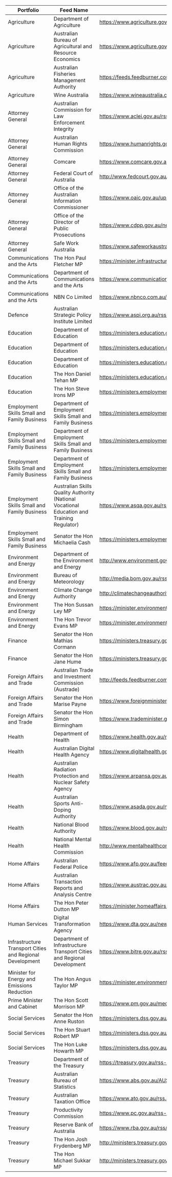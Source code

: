 | Portfolio                                                | Feed Name                                                                                  | Feed URL                                                                                           |
| -------------------------------------------------------- | ------------------------------------------------------------------------------------------ | -------------------------------------------------------------------------------------------------- |
| Agriculture                                              | Department of Agriculture                                                                  | https://www.agriculture.gov.au/about/media-centre/media-releases/media_releases_rss                |
| Agriculture                                              | Australian Bureau of Agricultural and Resource Economics                                   | https://www.agriculture.gov.au/abares/news/media-releases/rss                                      |
| Agriculture                                              | Australian Fisheries Management Authority                                                  | https://feeds.feedburner.com/AustralianFisheriesManagementAuthority                                |
| Agriculture                                              | Wine Australia                                                                             | https://www.wineaustralia.com/special-pages/rss/stories                                            |
| Attorney General                                         | Australian Commission for Law Enforcement Integrity                                        | https://www.aclei.gov.au/rss.xml                                                                   |
| Attorney General                                         | Australian Human Rights Commission                                                         | https://www.humanrights.gov.au/sites/default/files/content/rss/media.xml                           |
| Attorney General                                         | Comcare                                                                                    | https://www.comcare.gov.au/about/news-events/rss_feeds/rss_news                                    |
| Attorney General                                         | Federal Court of Australia                                                                 | http://www.fedcourt.gov.au/rss/news-and-events-rss                                                 |
| Attorney General                                         | Office of the Australian Information Commissioner                                          | https://www.oaic.gov.au/updates/news-and-media/rss                                                 |
| Attorney General                                         | Office of the Director of Public Prosecutions                                              | https://www.cdpp.gov.au/news/rss.xml                                                               |
| Attorney General                                         | Safe Work Australia                                                                        | https://www.safeworkaustralia.gov.au/rss/news                                                      |
| Communications and the Arts                              | The Hon Paul Fletcher MP                                                                   | https://minister.infrastructure.gov.au/rss.xml                                                     |
| Communications and the Arts                              | Department of Communications and the Arts                                                  | https://www.communications.gov.au/news/feed                                                        |
| Communications and the Arts                              | NBN Co Limited                                                                             | https://www.nbnco.com.au/utility/rss/media-statements.xml                                          |
| Defence                                                  | Australian Strategic Policy Institute Limited                                              | https://www.aspi.org.au/rss/news.rss                                                               |
| Education                                                | Department of Education                                                                    | https://ministers.education.gov.au/releases_rss?release_types=15                                   |
| Education                                                | Department of Education                                                                    | https://ministers.education.gov.au/releases_rss?release_types=16                                   |
| Education                                                | Department of Education                                                                    | https://ministers.education.gov.au/releases_rss?release_types=17                                   |
| Education                                                | The Hon Daniel Tehan MP                                                                    | https://ministers.education.gov.au/releases_rss?minister=13611                                     |
| Education                                                | The Hon Steve Irons MP                                                                     | https://ministers.employment.gov.au/releases_rss?minister=16106                                    |
| Employment Skills Small and Family Business              | Department of Employment  Skills Small and Family Business                                 | https://ministers.employment.gov.au/releases_rss?release_types=15                                  |
| Employment Skills Small and Family Business              | Department of Employment  Skills Small and Family Business                                 | https://ministers.employment.gov.au/releases_rss?release_types=16                                  |
| Employment Skills Small and Family Business              | Department of Employment  Skills Small and Family Business                                 | https://ministers.employment.gov.au/releases_rss?release_types=17                                  |
| Employment Skills Small and Family Business              | Australian Skills Quality Authority (National Vocational Education and Training Regulator) | https://www.asqa.gov.au/rss.xml                                                                    |
| Employment Skills Small and Family Business              | Senator the Hon Michaelia Cash                                                             | https://ministers.employment.gov.au/releases_rss?minister=13105                                    |
| Environment and Energy                                   | Department of the Environment and Energy                                                   | http://www.environment.gov.au/rss-feed                                                             |
| Environment and Energy                                   | Bureau of Meteorology                                                                      | http://media.bom.gov.au/rss/                                                                       |
| Environment and Energy                                   | Climate Change Authority                                                                   | http://climatechangeauthority.gov.au/latest.xml                                                    |
| Environment and Energy                                   | The Hon Sussan Ley MP                                                                      | https://minister.environment.gov.au/feed/ley/rss.xml                                               |
| Environment and Energy                                   | The Hon Trevor Evans MP                                                                    | https://minister.environment.gov.au/feed/evans/rss.xml                                             |
| Finance                                                  | Senator the Hon Mathias Cormann                                                            | https://ministers.treasury.gov.au/ministers/mathias-cormann-2014/media-releases/feed               |
| Finance                                                  | Senator the Hon Jane Hume                                                                  | https://ministers.treasury.gov.au/ministers/jane-hume-2019/media-releases/feed                     |
| Foreign Affairs and Trade                                | Australian Trade and Investment Commission (Austrade)                                      | http://feeds.feedburner.com/Austrade                                                               |
| Foreign Affairs and Trade                                | Senator the Hon Marise Payne                                                               | https://www.foreignminister.gov.au/rss.xml                                                         |
| Foreign Affairs and Trade                                | Senator the Hon Simon Birmingham                                                           | https://www.trademinister.gov.au/rss.xml                                                           |
| Health                                                   | Department of Health                                                                       | https://www.health.gov.au/news/rss.xml                                                             |
| Health                                                   | Australian Digital Health Agency                                                           | https://www.digitalhealth.gov.au/news-and-events/news.rss                                          |
| Health                                                   | Australian Radiation Protection and Nuclear Safety Agency                                  | https://www.arpansa.gov.au/whats-new.rss                                                           |
| Health                                                   | Australian Sports Anti-Doping Authority                                                    | https://www.asada.gov.au/news/rss.xml                                                              |
| Health                                                   | National Blood Authority                                                                   | https://www.blood.gov.au/rss.xml                                                                   |
| Health                                                   | National Mental Health Commission                                                          | http://www.mentalhealthcommission.gov.au/Rss                                                       |
| Home Affairs                                             | Australian Federal Police                                                                  | https://www.afp.gov.au/feed/media-releases                                                         |
| Home Affairs                                             | Australian Transaction Reports and Analysis Centre                                         | https://www.austrac.gov.au/media-release/rss.xml                                                   |
| Home Affairs                                             | The Hon Peter Dutton MP                                                                    | https://minister.homeaffairs.gov.au/_layouts/SP.Minister/Rss.aspx?type=media&amp;mini=peterdutton  |
| Human Services                                           | Digital Transformation Agency                                                              | https://www.dta.gov.au/news-blogs/feed/all                                                         |
| Infrastructure Transport Cities and Regional Development | Department of Infrastructure Transport Cities and Regional Development                     | https://www.bitre.gov.au/rss/new_releases.xml                                                      |
| Minister for Energy and Emissions Reduction              | The Hon Angus Taylor MP                                                                    | https://minister.environment.gov.au/feed/taylor/rss.xml                                            |
| Prime Minister and Cabinet                               | The Hon Scott Morrison MP                                                                  |  https://www.pm.gov.au/media/rss                                                                   |
| Social Services                                          | Senator the Hon Anne Ruston                                                                | https://ministers.dss.gov.au/feeds/anne-ruston/rss.xml                                             |
| Social Services                                          | The Hon Stuart Robert MP                                                                   | https://ministers.dss.gov.au/feeds/stuart-robert/rss.xml                                           |
| Social Services                                          | The Hon Luke Howarth MP                                                                    | https://ministers.dss.gov.au/feeds/luke-howarth/rss.xml                                            |
| Treasury                                                 | Department of the Treasury                                                                 | https://treasury.gov.au/rss-feeds                                                                  |
| Treasury                                                 | Australian Bureau of Statistics                                                            | https://www.abs.gov.au/AUSSTATS/wmdata.nsf/activerss/mediaReleases_rss/$File/mediaReleases_rss.xml |
| Treasury                                                 | Australian Taxation Office                                                                 | https://www.ato.gov.au/rss.aspx?category=1837                                                      |
| Treasury                                                 | Productivity Commission                                                                    | https://www.pc.gov.au/rss-news-feed.xml                                                            |
| Treasury                                                 | Reserve Bank of Australia                                                                  | https://www.rba.gov.au/rss/rss-cb-media-releases.xml                                               |
| Treasury                                                 | The Hon Josh Frydenberg MP                                                                 | http://ministers.treasury.gov.au/ministers/josh-frydenberg-2018/all/feed                           |
| Treasury                                                 | The Hon Michael Sukkar MP                                                                  | http://ministers.treasury.gov.au/ministers/michael-sukkar-2019/all/feed                            |
